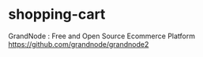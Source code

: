 # shopping-cart
GrandNode : Free and Open Source Ecommerce Platform
https://github.com/grandnode/grandnode2
